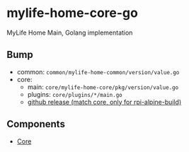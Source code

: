 # mylife-home-core-go

MyLife Home Main, Golang implementation

## Bump

- common: `common/mylife-home-common/version/value.go`
- core:
  - main: `core/mylife-home-core/pkg/version/value.go`
  - plugins: `core/plugins/*/main.go`
  - [github release (match core, only for rpi-alpine-build)](https://github.com/mylife-home/mylife-home-core-go/releases)

## Components

- [Core](core/README.md)
